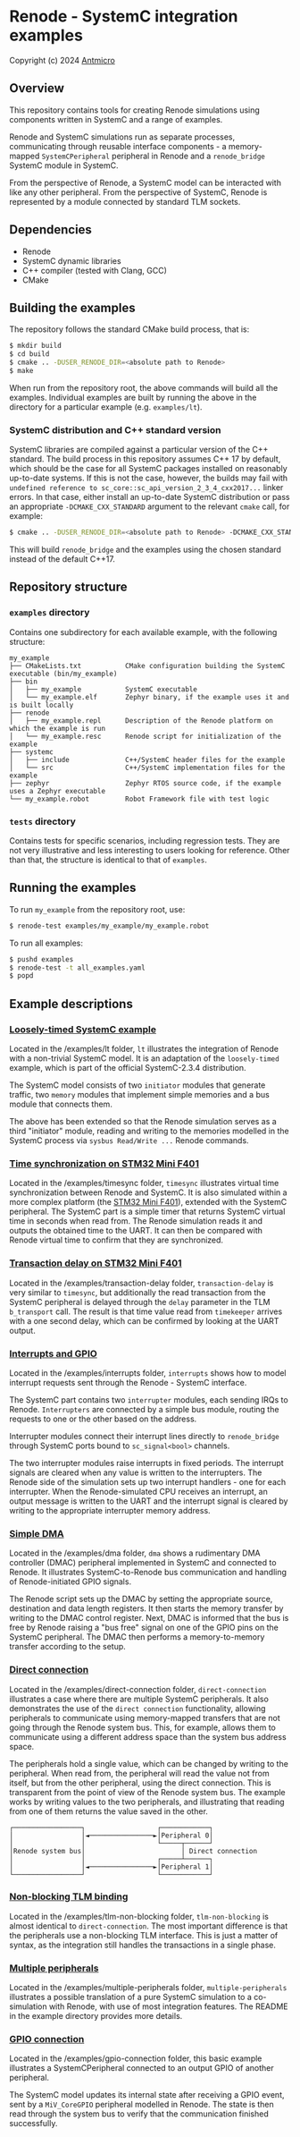 # Renode - SystemC integration examples

Copyright (c) 2024 [Antmicro](https://www.antmicro.com)

## Overview

This repository contains tools for creating Renode simulations using
components written in SystemC and a range of examples.

Renode and SystemC simulations run as separate processes, communicating
through reusable interface components - a memory-mapped `SystemCPeripheral`
peripheral in Renode and a `renode_bridge` SystemC module in SystemC.

From the perspective of Renode, a SystemC model can be interacted with like any
other peripheral. From the perspective of SystemC, Renode is represented
by a module connected by standard TLM sockets.

## Dependencies

-   Renode
-   SystemC dynamic libraries
-   C++ compiler (tested with Clang, GCC)
-   CMake

## Building the examples

The repository follows the standard CMake build process, that is:
``` bash
$ mkdir build
$ cd build
$ cmake .. -DUSER_RENODE_DIR=<absolute path to Renode>
$ make
```

When run from the repository root, the above commands will build all the examples.
Individual examples are built by running the above in the directory for
a particular example (e.g. `examples/lt`).

### SystemC distribution and C++ standard version

SystemC libraries are compiled against a particular version of the C++
standard. The build process in this repository assumes C++ 17 by default, which
should be the case for all SystemC packages installed on reasonably
up-to-date systems. If this is not the case, however, the builds may fail with
`undefined reference to sc_core::sc_api_version_2_3_4_cxx2017...` linker
errors. In that case, either install an up-to-date SystemC distribution
or pass an appropriate `-DCMAKE_CXX_STANDARD` argument to the relevant `cmake`
call, for example:

``` bash
$ cmake .. -DUSER_RENODE_DIR=<absolute path to Renode> -DCMAKE_CXX_STANDARD=14
```

This will build `renode_bridge` and the examples using the chosen
standard instead of the default C++17.

## Repository structure

### `examples` directory

Contains one subdirectory for each available example, with the following
structure:

``` raw
my_example
├── CMakeLists.txt           CMake configuration building the SystemC executable (bin/my_example)
├── bin
│   ├── my_example           SystemC executable
│   └── my_example.elf       Zephyr binary, if the example uses it and is built locally
├── renode
│   ├── my_example.repl      Description of the Renode platform on which the example is run
│   └── my_example.resc      Renode script for initialization of the example 
├── systemc
│   ├── include              C++/SystemC header files for the example
│   └── src                  C++/SystemC implementation files for the example
├── zephyr                   Zephyr RTOS source code, if the example uses a Zephyr executable
└── my_example.robot         Robot Framework file with test logic
```

### `tests` directory

Contains tests for specific scenarios, including regression tests. They are not very illustrative and less interesting to users looking for reference. Other than that, the structure is identical to that of `examples`.

## Running the examples

To run `my_example` from the repository root, use:

```bash
$ renode-test examples/my_example/my_example.robot
```

To run all examples:

``` bash
$ pushd examples
$ renode-test -t all_examples.yaml
$ popd
```

## Example descriptions

### [Loosely-timed SystemC example](examples/lt)

Located in the /examples/lt folder, `lt` illustrates the integration of Renode with a non-trivial SystemC
model. It is an adaptation of the `loosely-timed` example, which is part of the
official SystemC-2.3.4 distribution.

The SystemC model consists of two `initiator` modules that generate traffic, two
`memory` modules that implement simple memories and a bus module that connects
them.

The above has been extended so that the Renode simulation serves as a third
"initiator" module, reading and writing to the memories modelled in the
SystemC process via `sysbus Read/Write ...` Renode commands.

### [Time synchronization on STM32 Mini F401](examples/timesync/)

Located in the /examples/timesync folder, `timesync` illustrates virtual time synchronization between Renode and
SystemC. It is also simulated within a more complex platform (the [STM32 Mini
F401](https://renodepedia.renode.io/boards/stm32f401_mini/?view=software&demo=hello_world)),
extended with the SystemC peripheral. The SystemC part is a simple timer that
returns SystemC virtual time in seconds when read from. The Renode simulation
reads it and outputs the obtained time to the UART. It can then be compared with
Renode virtual time to confirm that they are synchronized.

### [Transaction delay on STM32 Mini F401](examples/transaction-delay)

Located in the /examples/transaction-delay folder, `transaction-delay` is very similar to `timesync`, but additionally the
read transaction from the SystemC peripheral is delayed through the `delay`
parameter in the TLM `b_transport` call. The result is that time value read
from `timekeeper` arrives with a one second delay, which can be confirmed by
looking at the UART output.

### [Interrupts and GPIO](examples/interrupts)

Located in the /examples/interrupts folder, `interrupts`  shows how to model interrupt requests sent through the Renode -
SystemC interface.

The SystemC part contains two `interrupter` modules, each sending IRQs to Renode.
`Interrupters` are connected by a simple bus module, routing the requests
to one or the other based on the address.

Interrupter modules connect their interrupt lines directly to `renode_bridge`
through SystemC ports bound to `sc_signal<bool>` channels.

The two interrupter modules raise interrupts in fixed periods. The interrupt
signals are cleared when any value is written to the interrupters. The Renode side
of the simulation sets up two interrupt handlers - one for each interrupter.
When the Renode-simulated CPU receives an interrupt, an output message is
written to the UART and the interrupt signal is cleared by writing to the
appropriate interrupter memory address.

### [Simple DMA](examples/dma)

Located in the /examples/dma folder, `dma` shows a rudimentary DMA controller (DMAC) peripheral implemented in
SystemC and connected to Renode. It illustrates SystemC-to-Renode bus
communication and handling of Renode-initiated GPIO signals.

The Renode script sets up the DMAC by setting the appropriate source, destination
and data length registers. It then starts the memory transfer by writing to the
DMAC control register. Next, DMAC is informed that the bus is free by Renode
raising a "bus free" signal on one of the GPIO pins on the SystemC
peripheral. The DMAC then performs a memory-to-memory transfer according to the
setup.

### [Direct connection](examples/direct-connection)

Located in the /examples/direct-connection folder, `direct-connection` illustrates a case where there are multiple SystemC peripherals.
It also demonstrates the use of the `direct connection` functionality, allowing
peripherals to communicate using memory-mapped transfers that are not going through the
Renode system bus. This, for example, allows them to communicate using a
different address space than the system bus address space.

The peripherals hold a single value, which can be changed by writing to the
peripheral. When read from, the peripheral will read the value not from itself,
but from the other peripheral, using the direct connection. This is transparent from
the point of view of the Renode system bus. The example works by writing values
to the two peripherals, and illustrating that reading from one of them returns
the value saved in the other.

``` raw
┌─────────────────┐                  ┌────────────┐
│                 │◄────────────────►│Peripheral 0│
│                 │                  └─────┬──────┘
│Renode system bus│                        │ Direct connection
│                 │                  ┌─────┴──────┐
│                 │◄────────────────►│Peripheral 1│
└─────────────────┘                  └────────────┘
```

### [Non-blocking TLM binding](examples/tlm-non-blocking)

Located in the /examples/tlm-non-blocking folder, `tlm-non-blocking` is almost identical to `direct-connection`. The most important
difference is that the peripherals use a non-blocking TLM interface. This is just
a matter of syntax, as the integration still handles the transactions in a
single phase.

### [Multiple peripherals](examples/multiple-peripherals)

Located in the /examples/multiple-peripherals folder, `multiple-peripherals` illustrates a possible translation of a pure SystemC simulation to
a co-simulation with Renode, with use of most integration features. The README in
the example directory provides more details.

### [GPIO connection](examples/gpio-connection)

Located in the /examples/gpio-connection folder, this basic example illustrates a SystemCPeripheral connected to an output GPIO of another peripheral.

The SystemC model updates its internal state after receiving a GPIO event, sent by a `MiV_CoreGPIO` peripheral modelled in Renode. The state is then read
through the system bus to verify that the communication finished successfully.
